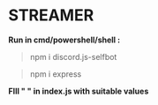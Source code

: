 # STREAMER

**Run in cmd/powershell/shell :**
> npm i discord.js-selfbot

> npm i express

**FIll " " in index.js with suitable values**
